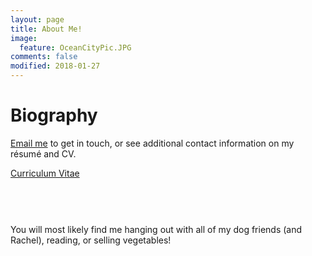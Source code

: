 ```yaml
---
layout: page
title: About Me!
image:
  feature: OceanCityPic.JPG
comments: false
modified: 2018-01-27
---
```


# Biography


<a href="mailto:{{ site.owner.email | encode_email }}" title="Email me">Email me</a> to get in touch, or see additional contact information on my r&eacute;sum&eacute; and CV.

<div markdown="0"><a href="{{ site.url }}/PDF/Ryan Weightman CV General June 2022.pdf" class="btn btn-info">Curriculum Vitae</a> </div>
	
	
<figure>
	<a href="{{ site.url }}/images/Taco.JPG"><img src="{{ site.url }}/images/Taco.JPG" alt=""></a>
</figure>

<figure class="half">
	<a href="{{ site.url }}/images/Dixon.JPG"><img src="{{ site.url }}/images/Dixon.JPG" alt=""></a>
	<a href="{{ site.url }}/images/RyanAndWinston.JPG"><img src="{{ site.url }}/images/RyanAndWinston.JPG" alt=""></a>
</figure>

<figure>
	<a href="{{ site.url }}/images/RyanAndRachel.JPG"><img src="{{ site.url }}/images/RyanAndRachel.JPG" alt=""></a>
</figure>

You will most likely find me hanging out with all of my dog friends (and Rachel), reading, or selling vegetables! 

<figure class="half">
	<a href="{{ site.url }}/images/Scooby.JPG"><img src="{{ site.url }}/images/Scooby.JPG" alt=""></a>
	<a href="{{ site.url }}/images/FarmMarket.JPG"><img src="{{ site.url }}/images/Chase.jpeg" alt=""></a>
</figure>

<figure>
	<a href="{{ site.url }}/images/RyanAndRachel.JPG"><img src="{{ site.url }}/images/FarmMarket.JPG" alt=""></a>
</figure>
